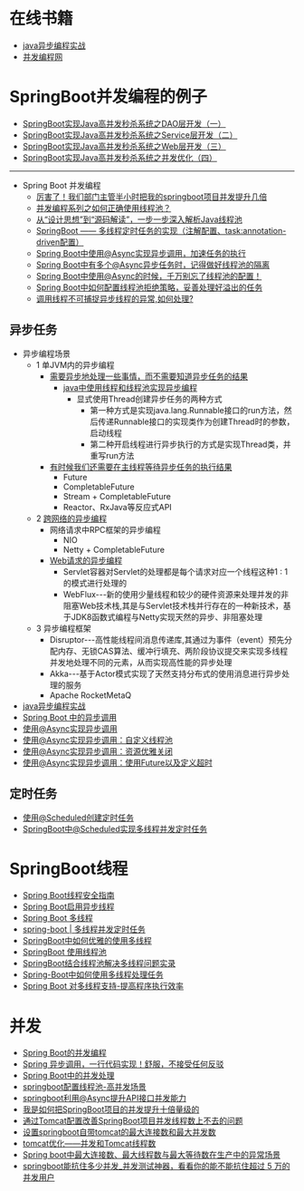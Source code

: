 
# 在线书籍
* [java异步编程实战](https://weread.qq.com/web/reader/44332cc071a486a7443c539k8f132430178f14e45fce0f7)
* [并发编程网](http://ifeve.com/)

# SpringBoot并发编程的例子
* [SpringBoot实现Java高并发秒杀系统之DAO层开发（一）](https://developer.aliyun.com/article/664574)
* [SpringBoot实现Java高并发秒杀系统之Service层开发（二）](https://developer.aliyun.com/article/665046?spm=a2c6h.13262185.profile.243.4e463ceeEAqu1W)
* [SpringBoot实现Java高并发秒杀系统之Web层开发（三）](https://developer.aliyun.com/article/665347)
* [SpringBoot实现Java高并发秒杀系统之并发优化（四）](https://blog.csdn.net/TyCoding/article/details/83046537)



---

* Spring Boot 并发编程
  * [厉害了！我们部门主管半小时把我的springboot项目并发提升几倍](https://www.jianshu.com/p/669edac4ae8f) 
  * [并发编程系列之如何正确使用线程池？](https://www.jianshu.com/p/6a2ed7180ff8)
  * [从“设计思想”到“源码解读”，一步一步深入解析Java线程池](https://www.jianshu.com/p/a5e71ae77c53)
  * [SpringBoot —— 多线程定时任务的实现（注解配置、task:annotation-driven配置）](https://www.jianshu.com/p/cec00ad3be2e)
  * [Spring Boot中使用@Async实现异步调用，加速任务的执行](https://www.jianshu.com/p/a57e3aa8418a)
  * [Spring Boot中有多个@Async异步任务时，记得做好线程池的隔离](https://www.jianshu.com/p/9441a048696c)
  * [Spring Boot中使用@Async的时候，千万别忘了线程池的配置！](https://www.jianshu.com/p/0db4d91a6d22)
  * [Spring Boot中如何配置线程池拒绝策略，妥善处理好溢出的任务](https://www.jianshu.com/p/7f519a8267ee)
  * [调用线程不可捕捉异步线程的异常,如何处理?](https://www.jianshu.com/p/ad32d98a624f)


## 异步任务
* 异步编程场景
  * 1 单JVM内的异步编程 
    * [需要异步地处理一些事情，而不需要知道异步任务的结果  ](https://weread.qq.com/web/reader/44332cc071a486a7443c539k16732dc0161679091c5aeb1)
      * [java中使用线程和线程池实现异步编程 ](https://weread.qq.com/web/reader/44332cc071a486a7443c539k45c322601945c48cce2e120)
        * 显式使用Thread创建异步任务的两种方式
          * 第一种方式是实现java.lang.Runnable接口的run方法，然后传递Runnable接口的实现类作为创建Thread时的参数，启动线程
          * 第二种开启线程进行异步执行的方式是实现Thread类，并重写run方法
    * [有时候我们还需要在主线程等待异步任务的执行结果](https://weread.qq.com/web/reader/44332cc071a486a7443c539k16732dc0161679091c5aeb1)
      * Future
      * CompletableFuture
      * Stream + CompletableFuture
      * Reactor、RxJava等反应式API
  * 2 [跨网络的异步编程 ](https://weread.qq.com/web/reader/44332cc071a486a7443c539k16732dc0161679091c5aeb1)
    * 网络请求中RPC框架的异步编程
      * NIO
      * Netty + CompletableFuture
    * [Web请求的异步编程](https://weread.qq.com/web/reader/44332cc071a486a7443c539k16732dc0161679091c5aeb1)
      * Servlet容器对Servlet的处理都是每个请求对应一个线程这种1 : 1的模式进行处理的 
      * WebFlux---新的使用少量线程和较少的硬件资源来处理并发的非阻塞Web技术栈,其是与Servlet技术栈并行存在的一种新技术，基于JDK8函数式编程与Netty实现天然的异步、非阻塞处理
  * 3 异步编程框架
    * Disruptor---高性能线程间消息传递库,其通过为事件（event）预先分配内存、无锁CAS算法、缓冲行填充、两阶段协议提交来实现多线程并发地处理不同的元素，从而实现高性能的异步处理
    * Akka---基于Actor模式实现了天然支持分布式的使用消息进行异步处理的服务
    * Apache RocketMetaQ  
* [java异步编程实战](https://weread.qq.com/web/reader/44332cc071a486a7443c539k16732dc0161679091c5aeb1)
* [Spring Boot 中的异步调用](https://mrbird.cc/Spring-Boot-Async.html)
* [使用@Async实现异步调用](http://blog.didispace.com/springbootasync/)
* [使用@Async实现异步调用：自定义线程池](http://blog.didispace.com/springbootasync-2/)
* [使用@Async实现异步调用：资源优雅关闭](http://blog.didispace.com/springbootasync-3/)
* [使用@Async实现异步调用：使用Future以及定义超时](http://blog.didispace.com/springbootasync-4/)


## 定时任务

* [使用@Scheduled创建定时任务](http://blog.didispace.com/springbootscheduled/)
* [SpringBoot中@Scheduled实现多线程并发定时任务](https://www.jianshu.com/p/ff876c2ab24a)


# SpringBoot线程
* [Spring Boot线程安全指南](https://zhuanlan.zhihu.com/p/60346760)
* [Spring Boot启用异步线程](https://cloud.tencent.com/developer/article/1609499?from=article.detail.1632359)
* [Spring Boot 多线程](https://www.jianshu.com/p/769573bd362c)
* [spring-boot | 多线程并发定时任务](https://www.jianshu.com/p/0db083bf4d39)
* [SpringBoot中如何优雅的使用多线程](https://juejin.cn/post/6844904173977206797)
* [SpringBoot 使用线程池](https://crossoverjie.top/2018/07/29/java-senior/ThreadPool/)
* [SpringBoot结合线程池解决多线程问题实录](https://www.cxyzjd.com/article/GFJ0814/92422245)
* [Spring-Boot中如何使用多线程处理任务](https://zhuanlan.zhihu.com/p/49416067)
* [Spring Boot 对多线程支持-提高程序执行效率](https://www.cnblogs.com/felixzh/p/12753365.html#:~:text=spring%20boot%20%E5%A6%82%E4%BD%95%E4%BD%BF%E7%94%A8%E5%A4%9A,%E5%B0%B1%E5%8F%AF%E4%BB%A5%E4%BD%BF%E7%94%A8%E7%BA%BF%E7%A8%8B%E6%B1%A0%E3%80%82)


# 并发

* [Spring Boot的并发编程](https://cloud.tencent.com/developer/article/1347245?from=information.detail.spring%E9%AB%98%E5%B9%B6%E5%8F%91)
* [Spring 异步调用，一行代码实现！舒服，不接受任何反驳](https://cloud.tencent.com/developer/article/1632359?from=article.detail.1347245)
* [Spring Boot中的并发处理](https://blog.happyhack.io/2019/08/30/springboot-concurrency/)
* [springboot配置线程池-高并发场景](https://zhuanlan.zhihu.com/p/149274738)
* [springboot利用@Async提升API接口并发能力](http://www.danyuanblog.com/blog/app/blog/blogDetail.html?id=5e6d13094c636312f4b7091a)
* [我是如何把SpringBoot项目的并发提升十倍量级的](https://blog.csdn.net/emprere/article/details/104404256?utm_medium=distribute.pc_relevant.none-task-blog-baidujs_baidulandingword-0&spm=1001.2101.3001.4242)
* [通过Tomcat配置改善SpringBoot项目并发线程数上不去的问题](https://blog.csdn.net/weixin_41657493/article/details/90819987?utm_medium=distribute.pc_relevant.none-task-blog-2%7Edefault%7EBlogCommendFromMachineLearnPai2%7Edefault-3.control&dist_request_id=1619637687737_21438&depth_1-utm_source=distribute.pc_relevant.none-task-blog-2%7Edefault%7EBlogCommendFromMachineLearnPai2%7Edefault-3.control)
* [设置springboot自带tomcat的最大连接数和最大并发数](https://blog.csdn.net/kouwoo/article/details/83898788?utm_medium=distribute.pc_relevant.none-task-blog-baidujs_baidulandingword-5&spm=1001.2101.3001.4242)
* [tomcat优化——并发和Tomcat线程数](https://blog.csdn.net/hunhun1122/article/details/78818337)
* [Spring boot中最大连接数、最大线程数与最大等待数在生产中的异常场景](https://blog.csdn.net/qq_36956015/article/details/100929993?utm_medium=distribute.pc_relevant.none-task-blog-2%7Edefault%7EBlogCommendFromMachineLearnPai2%7Edefault-1.control&dist_request_id=1619638919485_32258&depth_1-utm_source=distribute.pc_relevant.none-task-blog-2%7Edefault%7EBlogCommendFromMachineLearnPai2%7Edefault-1.control)
* [springboot能抗住多少并发_并发测试神器，看看你的能不能抗住超过 5 万的并发用户](https://blog.csdn.net/weixin_39989688/article/details/111394127?utm_medium=distribute.pc_relevant.none-task-blog-baidujs_baidulandingword-0&spm=1001.2101.3001.4242)
